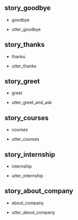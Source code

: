 ## story_goodbye
* goodbye
 - utter_goodbye

## story_thanks
* thanks
 - utter_thanks

## story_greet
* greet  
 - utter_greet_and_ask

## story_courses
* courses
 - utter_courses  
 
## story_internship
* internship
 - utter_internship  

## story_about_company
* about_company
 - utter_about_company
